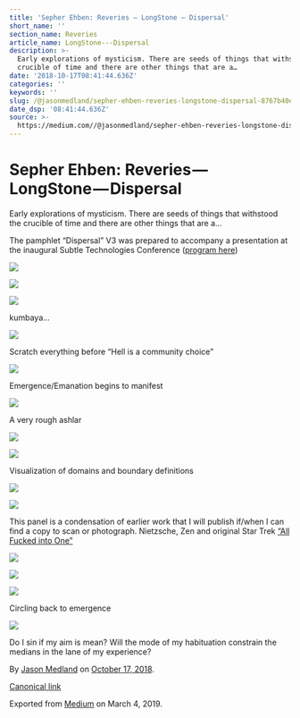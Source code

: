 ```yaml
---
title: 'Sepher Ehben: Reveries — LongStone — Dispersal'
short_name: ''
section_name: Reveries
article_name: LongStone---Dispersal
description: >-
  Early explorations of mysticism. There are seeds of things that withstood the
  crucible of time and there are other things that are a…
date: '2018-10-17T08:41:44.636Z'
categories: ''
keywords: ''
slug: /@jasonmedland/sepher-ehben-reveries-longstone-dispersal-8767b40e7d5e
date_dsp: '08:41:44.636Z'
source: >-
  https://medium.com//@jasonmedland/sepher-ehben-reveries-longstone-dispersal-8767b40e7d5e
---
```


# Sepher Ehben: Reveries — LongStone — Dispersal

Early explorations of mysticism. There are seeds of things that withstood the crucible of time and there are other things that are a…

The pamphlet “Dispersal” V3 was prepared to accompany a presentation at the inaugural Subtle Technologies Conference ([program here](https://www.facebook.com/jason.medland/media_set?set=a.10153174963666892&type=3))

![](https://cdn-images-1.medium.com/max/800/1*as0FiicDsNeDdQfDp_1KvA.jpeg)

![](https://cdn-images-1.medium.com/max/800/1*3CsEgXZye8AlhjFuSNDzhA.jpeg)

![](https://cdn-images-1.medium.com/max/800/1*wP1Na7EDw0kHNqOdf89fbg.jpeg)

kumbaya…

![](https://cdn-images-1.medium.com/max/800/1*ol3wMVe6Y1LHMipfhU-rxg.jpeg)

Scratch everything before “Hell is a community choice”

![](https://cdn-images-1.medium.com/max/800/1*vr0anNK3a5G9T-mx4GnOXA.jpeg)

Emergence/Emanation begins to manifest

![](https://cdn-images-1.medium.com/max/800/1*VgCnlkeLiKWE0k1kFlch1w.jpeg)

A very rough ashlar

![](https://cdn-images-1.medium.com/max/800/1*CxQhwubvn0DnjwGJZUo5Vw.jpeg)

![](https://cdn-images-1.medium.com/max/800/1*mbCp9xZVB1XE8MaEvZC3kA.jpeg)

Visualization of domains and boundary definitions

![](https://cdn-images-1.medium.com/max/800/1*Eb_0CEIgUuBcmAnNL0TJEA.jpeg)

![](https://cdn-images-1.medium.com/max/800/1*guH3fkK6PHbVOFWmxBj2Ig.jpeg)

This panel is a condensation of earlier work that I will publish if/when I can find a copy to scan or photograph. Nietzsche, Zen and original Star Trek [“All Fucked into One”](https://youtu.be/cegdR0GiJl4)

![](https://cdn-images-1.medium.com/max/800/1*Eb_0CEIgUuBcmAnNL0TJEA.jpeg)

![](https://cdn-images-1.medium.com/max/800/1*SXgnMlGczTDXeVskVLxv3A.jpeg)

![](https://cdn-images-1.medium.com/max/800/1*D2buqVsld3oZdAMHueGG8Q.jpeg)

Circling back to emergence

![](https://cdn-images-1.medium.com/max/800/1*CjDmwn7NKusFvfUx347uPg.jpeg)

Do I sin if my aim is mean? Will the mode of my habituation constrain the medians in the lane of my experience?

By [Jason Medland](https://medium.com/@jasonmedland) on [October 17, 2018](https://medium.com/p/8767b40e7d5e).

[Canonical link](https://medium.com/@jasonmedland/sepher-ehben-reveries-longstone-dispersal-8767b40e7d5e)

Exported from [Medium](https://medium.com) on March 4, 2019.